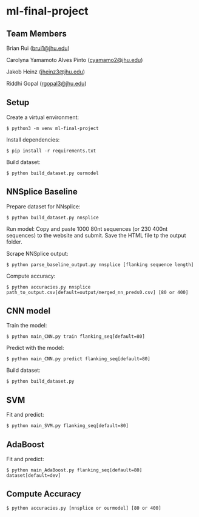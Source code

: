 # ml-final-project

## Team Members

Brian Rui (brui1@jhu.edu)

Carolyna Yamamoto Alves Pinto (cyamamo2@jhu.edu)

Jakob Heinz (jheinz3@jhu.edu)

Riddhi Gopal (rgopal3@jhu.edu)

## Setup

Create a virtual environment:

```shell
$ python3 -m venv ml-final-project
```

Install dependencies:

```shell
$ pip install -r requirements.txt
```

Build dataset:

```shell
$ python build_dataset.py ourmodel
```

## NNSplice Baseline

Prepare dataset for NNsplice:

```shell
$ python build_dataset.py nnsplice
```

Run model: Copy and paste 1000 80nt sequences (or 230 400nt sequences) to the website and submit. Save the HTML file tp the output folder.

Scrape NNSplice output:
```shell
$ python parse_baseline_output.py nnsplice [flanking sequence length]
```

Compute accuracy:
```shell
$ python accuracies.py nnsplice path_to_output.csv[default=output/merged_nn_preds0.csv] [80 or 400]
```

## CNN model

Train the model:

```shell
$ python main_CNN.py train flanking_seq[default=80]
```

Predict with the model:

```shell
$ python main_CNN.py predict flanking_seq[default=80] 
```

Build dataset:
```shell
$ python build_dataset.py
```

## SVM

Fit and predict:

```shell
$ python main_SVM.py flanking_seq[default=80]
```

## AdaBoost


Fit and predict:

```shell
$ python main_AdaBoost.py flanking_seq[default=80] dataset[default=dev]
```

## Compute Accuracy

```shell
$ python accuracies.py [nnsplice or ourmodel] [80 or 400]
```
